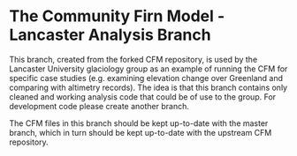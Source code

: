 # The Community Firn Model - Lancaster Analysis Branch

This branch, created from the forked CFM repository, is used by the Lancaster University glaciology group as an example of running the CFM for specific case studies (e.g. examining elevation change over Greenland and comparing with altimetry records). The idea is that this branch contains only cleaned and working analysis code that could be of use to the group. For development code please create another branch. 

The CFM files in this branch should be kept up-to-date with the master branch, which in turn should be kept up-to-date with the upstream CFM repository. 
